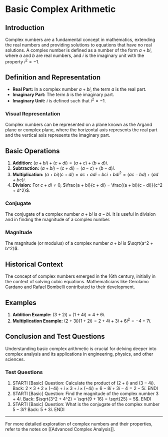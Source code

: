 # Basic Complex Arithmetic

## Introduction
Complex numbers are a fundamental concept in mathematics, extending the real numbers and providing solutions to equations that have no real solutions. A complex number is defined as a number of the form $a + bi$, where $a$ and $b$ are real numbers, and $i$ is the imaginary unit with the property $i^2 = -1$.

## Definition and Representation
- **Real Part:** In a complex number $a + bi$, the term $a$ is the real part.
- **Imaginary Part:** The term $b$ is the imaginary part.
- **Imaginary Unit:** $i$ is defined such that $i^2 = -1$.

### Visual Representation
Complex numbers can be represented on a plane known as the Argand plane or complex plane, where the horizontal axis represents the real part and the vertical axis represents the imaginary part.

## Basic Operations
1. **Addition:** $(a + bi) + (c + di) = (a + c) + (b + d)i$.
2. **Subtraction:** $(a + bi) - (c + di) = (a - c) + (b - d)i$.
3. **Multiplication:** $(a + bi)(c + di) = ac + adi + bci + bdi^2 = (ac - bd) + (ad + bc)i$.
4. **Division:** For $c + di \neq 0$, $\frac{a + bi}{c + di} = \frac{(a + bi)(c - di)}{c^2 + d^2}$.

### Conjugate
The conjugate of a complex number $a + bi$ is $a - bi$. It is useful in division and in finding the magnitude of a complex number.

### Magnitude
The magnitude (or modulus) of a complex number $a + bi$ is $\sqrt{a^2 + b^2}$.

## Historical Context
The concept of complex numbers emerged in the 16th century, initially in the context of solving cubic equations. Mathematicians like Gerolamo Cardano and Rafael Bombelli contributed to their development.

## Examples
1. **Addition Example:** $(3 + 2i) + (1 + 4i) = 4 + 6i$.
2. **Multiplication Example:** $(2 + 3i)(1 + 2i) = 2 + 4i + 3i + 6i^2 = -4 + 7i$.

## Conclusion and Test Questions
Understanding basic complex arithmetic is crucial for delving deeper into complex analysis and its applications in engineering, physics, and other sciences.

### Test Questions
1. STARTI [Basic] Question: Calculate the product of $(2 + i)$ and $(3 - 4i)$. Back: $2 \times 3 + 2 \times (-4i) + i \times 3 + i \times (-4i) = 6 - 8i + 3i - 4 = 2 - 5i$. ENDI
2. STARTI [Basic] Question: Find the magnitude of the complex number $3 + 4i$. Back: $\sqrt{3^2 + 4^2} = \sqrt{9 + 16} = \sqrt{25} = 5$. ENDI
3. STARTI [Basic] Question: What is the conjugate of the complex number $5 - 3i$? Back: $5 + 3i$. ENDI

---

For more detailed exploration of complex numbers and their properties, refer to the notes on [[Advanced Complex Analysis]].